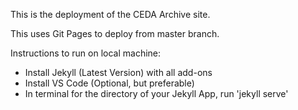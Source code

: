 This is the deployment of the CEDA Archive site.

This uses Git Pages to deploy from master branch.

Instructions to run on local machine:

- Install Jekyll (Latest Version) with all add-ons
- Install VS Code (Optional, but preferable)
- In terminal for the directory of your Jekyll App, run 'jekyll serve'